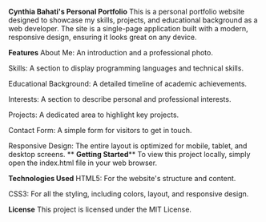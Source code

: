 **Cynthia Bahati's Personal Portfolio**
This is a personal portfolio website designed to showcase my skills, projects, and educational background as a web developer. The site is a single-page application built with a modern, responsive design, ensuring it looks great on any device.

**Features**
About Me: An introduction and a professional photo.

Skills: A section to display programming languages and technical skills.

Educational Background: A detailed timeline of academic achievements.

Interests: A section to describe personal and professional interests.

Projects: A dedicated area to highlight key projects.

Contact Form: A simple form for visitors to get in touch.

Responsive Design: The entire layout is optimized for mobile, tablet, and desktop screens.
**
**Getting Started****
To view this project locally, simply open the index.html file in your web browser.

**Technologies Used**
HTML5: For the website's structure and content.

CSS3: For all the styling, including colors, layout, and responsive design.

**License**
This project is licensed under the MIT License.
